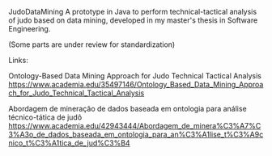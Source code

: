 JudoDataMining
A prototype in Java to perform technical-tactical analysis of judo based on data mining, developed in my master's thesis in Software Engineering.

(Some parts are under review for standardization)

Links:

Ontology-Based Data Mining Approach for Judo Technical Tactical Analysis
https://www.academia.edu/35497146/Ontology_Based_Data_Mining_Approach_for_Judo_Technical_Tactical_Analysis

Abordagem de mineração de dados baseada em ontologia para análise técnico-tática de judô
https://www.academia.edu/42943444/Abordagem_de_minera%C3%A7%C3%A3o_de_dados_baseada_em_ontologia_para_an%C3%A1lise_t%C3%A9cnico_t%C3%A1tica_de_jud%C3%B4

